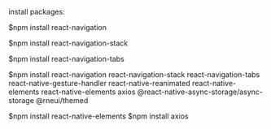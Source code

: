 install packages:

$npm install react-navigation

$npm install react-navigation-stack

$npm install react-navigation-tabs

$npm install react-navigation react-navigation-stack react-navigation-tabs react-native-gesture-handler react-native-reanimated react-native-elements react-native-elements axios @react-native-async-storage/async-storage @rneui/themed



$npm install react-native-elements
$npm install axios